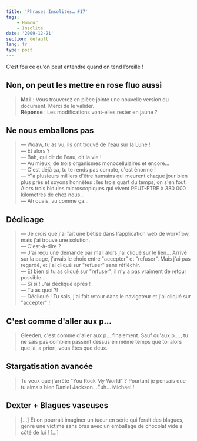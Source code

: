 ```yaml
---
title: 'Phrases Insolites… #17'
tags:
    - Humour
    - Insolite
date: '2009-12-21'
section: default
lang: fr
type: post
---
```


C’est fou ce qu’on peut entendre quand on tend l’oreille&nbsp;!

<!-- more -->

## Non, on peut les mettre en rose fluo aussi

> **Mail**&nbsp;: Vous trouverez en pièce jointe une nouvelle version du document. Merci de le valider.  
> **Réponse**&nbsp;: Les modifications vont-elles rester en jaune&nbsp;?

## Ne nous emballons pas

> — Woaw, tu as vu, ils ont trouvé de l'eau sur la Lune&nbsp;!  
> — Et alors&nbsp;?  
> — Bah, qui dit de l'eau, dit la vie&nbsp;!  
> — Au mieux, de trois organismes monocellulaires et encore…  
> — C'est déjà ça, tu te rends pas compte, c'est énorme&nbsp;!  
> — Y'a plusieurs milliers d'être humains qui meurent chaque jour bien plus près et soyons honnêtes&nbsp;: les trois quart du temps, on s'en fout. Alors trois bidules microscopiques qui vivent PEUT-ETRE à 380 000 kilomètres de chez nous…  
> — Ah ouais, vu comme ça…

## Déclicage

> — Je crois que j'ai fait une bêtise dans l'application web de workflow, mais j'ai trouvé une solution.  
> — C'est-à-dire&nbsp;?  
> — J'ai reçu une demande par mail alors j'ai cliqué sur le lien… Arrivé sur la page, j'avais le choix entre "accepter" et "refuser". Mais j'ai pas regardé, et j'ai cliqué sur "refuser" sans réfléchir.  
> — Et bien si tu as cliqué sur "refuser", il n'y a pas vraiment de retour possible…  
> — Si si&nbsp;! J'ai décliqué après&nbsp;!  
> — Tu as quoi&nbsp;?!  
> — Décliqué&nbsp;! Tu sais, j'ai fait retour dans le navigateur et j'ai cliqué sur "accepter"&nbsp;!

## C'est comme d'aller aux p…

> Gleeden, c'est comme d'aller aux p… finalement. Sauf qu'aux p…., tu ne sais pas combien passent dessus en même temps que toi alors que là, a priori, vous êtes que deux.

## Stargatisation avancée

> Tu veux que j'arrête "You Rock My World"&nbsp;? Pourtant je pensais que tu aimais bien Daniel Jackson…Euh… Michael&nbsp;!

## Dexter + Blagues vaseuses

> […] Et on pourrait imaginer un tueur en série qui ferait des blagues, genre une victime sans bras avec un emballage de chocolat vide à côté de lui&nbsp;! […]
